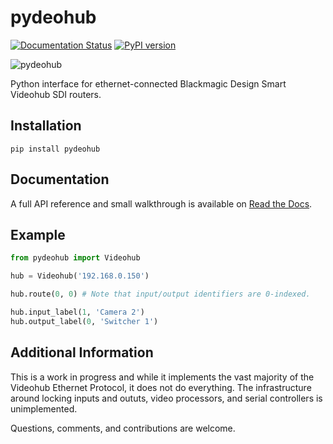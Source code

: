 # pydeohub
[![Documentation Status](https://readthedocs.org/projects/pydeohub/badge/?version=latest)](https://pydeohub.readthedocs.io/en/latest/?badge=latest) [![PyPI version](https://badge.fury.io/py/pydeohub.svg)](https://badge.fury.io/py/pydeohub)


![pydeohub](https://user-images.githubusercontent.com/37907774/195731748-53e8b78e-fc42-4e33-93c9-64b7ffa5bb33.png)

Python interface for ethernet-connected Blackmagic Design Smart Videohub SDI routers.

## Installation
```
pip install pydeohub
```

## Documentation
A full API reference and small walkthrough is available on [Read the Docs](http://pydeohub.readthedocs.io/).

## Example
```python
from pydeohub import Videohub

hub = Videohub('192.168.0.150')

hub.route(0, 0) # Note that input/output identifiers are 0-indexed.

hub.input_label(1, 'Camera 2')
hub.output_label(0, 'Switcher 1')
```

## Additional Information
This is a work in progress and while it implements the vast majority of the Videohub Ethernet Protocol, it does not do everything.  The infrastructure around locking inputs and oututs, video processors, and serial controllers is unimplemented.

Questions, comments, and contributions are welcome.

